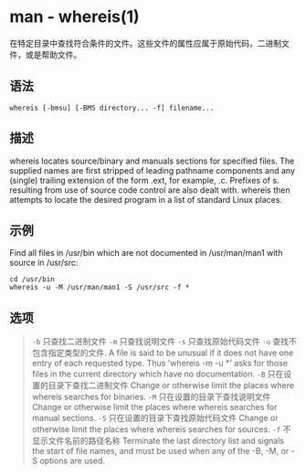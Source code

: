 # man - whereis(1)

在特定目录中查找符合条件的文件。这些文件的属性应属于原始代码，二进制文件，或是帮助文件。


## 语法
```
whereis [-bmsu] [-BMS directory... -f] filename...
```

## 描述

whereis locates source/binary and manuals sections for specified files. The supplied names are first stripped of leading pathname components and any (single) trailing extension of the form .ext, for example, .c. Prefixes of s. resulting from use of source code control are also dealt with. whereis then attempts to locate the desired program in a list of standard Linux places.

## 示例

Find all files in /usr/bin which are not documented in /usr/man/man1 with source in /usr/src:
```
cd /usr/bin
whereis -u -M /usr/man/man1 -S /usr/src -f *
```

## 选项
> `-b`
    只查找二进制文件
`-m`
    只查找说明文件
`-s`
    只查找原始代码文件
`-u`
    查找不包含指定类型的文件. A file is said to be unusual if it does not have one entry of each requested type. Thus 'whereis -m -u *' asks for those files in the current directory which have no documentation.
`-B`
    只在设置的目录下查找二进制文件
    Change or otherwise limit the places where whereis searches for binaries.
`-M`
    只在设置的目录下查找说明文件
    Change or otherwise limit the places where whereis searches for manual sections.
`-S`
    只在设置的目录下查找原始代码文件
    Change or otherwise limit the places where whereis searches for sources.
`-f`
    不显示文件名前的路径名称
    Terminate the last directory list and signals the start of file names, and must be used when any of the -B, -M, or -S options are used.
